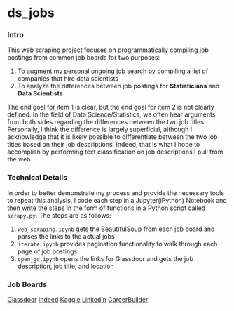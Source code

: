 # ds_jobs

### Intro

This web scraping project focuses on programmatically compiling job postings from common job boards for two purposes:

1. To augment my personal ongoing job search by compiling a list of companies that hire data scientists
2. To analyze the differences between job postings for **Statisticians** and **Data Scientists**

The end goal for item 1 is clear, but the end goal for item 2 is not clearly defined. In the field of Data Science/Statistics, we often hear arguments from both sides regarding the differences between the two job titles. Personally, I think the difference is largely superficial, although I acknowledge that it is likely possible to differentiate between the two job titles based on their job descriptions. Indeed, that is what I hope to accomplish by performing text classification on job descriptions I pull from the web. 

### Technical Details

In order to better demonstrate my process and provide the necessary tools to repeat this analysis, I code each step in a Jupyter(iPython) Notebook and then write the steps in the form of functions in a Python script called `scrapy.py`. The steps are as follows:

1. `web_scraping.ipynb` gets the BeautifulSoup from each job board and parses the links to the actual jobs
2. `iterate.ipynb` provides pagination functionality to walk through each page of job postings
3. `open_gd.ipynb` opens the links for Glassdoor and gets the job description, job title, and location


### Job Boards
[Glassdoor](http://www.glassdoor.com/Job/data-scientist-jobs-SRCH_KO0,14.htm)
[Indeed](http://www.indeed.com/q-Data-Scientist-jobs.html)
[Kaggle](https://www.kaggle.com/forums/f/145/data-science-jobs)
[LinkedIn](https://www.linkedin.com/job/data-scientist-jobs/)
[CareerBuilder](http://www.careerbuilder.com/jobseeker/jobs/jobdetails.aspx?APath=2.21.0.0.0&job_did=JHR48M74YGL48GRLK66&showNewJDP=yes&IPath=JRKV0A)
